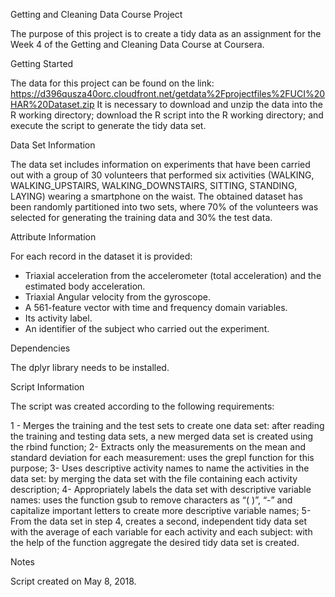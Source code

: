 ﻿Getting and Cleaning Data Course Project

The purpose of this project is to create a tidy data as an assignment for the Week 4 of the Getting and Cleaning Data Course at Coursera.

Getting Started

The data for this project can be found on the link:
https://d396qusza40orc.cloudfront.net/getdata%2Fprojectfiles%2FUCI%20HAR%20Dataset.zip
It is necessary to download and unzip the data into the R working directory; download the R script into the R working directory; and execute the script to generate the tidy data set.

Data Set Information

The data set includes information on experiments that have been carried out with a group of 30 volunteers that performed six activities (WALKING, WALKING_UPSTAIRS, WALKING_DOWNSTAIRS, SITTING, STANDING, LAYING) wearing a smartphone on the waist. The obtained dataset has been randomly partitioned into two sets, where 70% of the volunteers was selected for generating the training data and 30% the test data.

Attribute Information

For each record in the dataset it is provided:
- Triaxial acceleration from the accelerometer (total acceleration) and the estimated body acceleration.
- Triaxial Angular velocity from the gyroscope.
- A 561-feature vector with time and frequency domain variables.
- Its activity label.
- An identifier of the subject who carried out the experiment.

Dependencies

The dplyr library needs to be installed.

Script Information

The script was created according to the following requirements:

1 - Merges the training and the test sets to create one data set: after reading the training and testing data sets, a new merged data set is created using the rbind function;
2- Extracts only the measurements on the mean and standard deviation for each measurement: uses the  grepl function for this purpose;
3- Uses descriptive activity names to name the activities in the data set: by merging the data set with the file containing each activity description;
4- Appropriately labels the data set with descriptive variable names: uses the function gsub to remove characters as “( )”, “-” and capitalize important letters to create more descriptive variable names;
5- From the data set in step 4, creates a second, independent tidy data set with the average of each variable for each activity and each subject: with the help of the function aggregate the desired tidy data set is created.

Notes

Script created on May 8, 2018.
